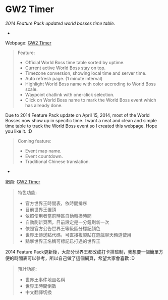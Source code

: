 # GW2 Timer #
*2014 Feature Pack updated world bosses time table.*

-

Webpage: [GW2 Timer](http://howar31.github.io/GW2Timer/)

> Feature:  
> * Official World Boss time table sorted by uptime.
> * Current active World Boss stay on top.
> * Timezone conversion, showing local time and server time.
> * Auto refresh page. (1 minute interval)
> * Highlight World Boss name with color accroding to World Boss scale.
> * Waypoint chatlink with one-click selection.
> * Click on World Boss name to mark the World Boss event which has already done.

Due to 2014 Feature Pack update on April 15, 2014, most of the World Bosses now show up in specific time.  I want a neat and clean and simple time table to track the World Boss event so I created this webpage.  Hope you like it. :D

> Coming feature:
> * Event map name.
> * Event countdown.
> * Traditional Chinese translation.

-

網頁: [GW2 Timer](http://howar31.github.io/GW2Timer/)

> 特色功能:
> * 官方世界王時間表，依時間排序
> * 目前世界王置頂
> * 依照使用者當前時區自動轉換時間
> * 自動刷新頁面，目前設定是一分鐘刷新一次
> * 依照官方公告世界王等級區分標記顏色
> * 世界王傳送點代碼，可直接複製貼在遊戲聊天頻道使用
> * 點擊世界王名稱可標記已打過的世界王

2014 Feature Pack更新後，大部分世界王都改成打卡排班制，我想要一個簡單方便的時間表可以參考，所以自己做了這個網頁，希望大家會喜歡 :D

> 預計功能:
> * 世界王事件地圖名稱
> * 世界王時間倒數
> * 中文翻譯切換
